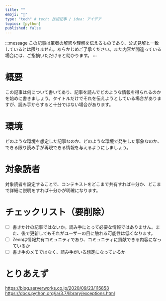 ```yaml
---
title: ""
emoji: "💭"
type: "tech" # tech: 技術記事 / idea: アイデア
topics: [python]
published: false
---
```

:::message
この記事は筆者の解釈や理解を伝えるものであり、公式見解と一致しているとは限りません。あらかじめご了承ください。また内容が間違っている場合には、ご指摘いただけると助かります。
:::
# 概要

この記事は何について書いてあり、記事を読んでどのような情報を得られるのかを始めに書きましょう。タイトルだけでそれを伝えようとしている場合がありますが、読み手からすると十分ではない場合があります。
# 環境
どのような環境を想定した記事なのか、どのような環境で発生した事象なのか、できる限り読み手が再現できる情報を与えるようにしましょう。
# 対象読者
対象読者を設定することで、コンテキストをどこまで共有すれば十分か、どこまで詳細に説明をすれば十分かが明確になります。
# チェックリスト（要削除）
- [ ] 書きかけの記事ではないか。読み手にとって必要な情報ではありません。また、後で更新してもそれがユーザーの目に触れる可能性は低くなります。
- [ ] Zennは情報共有コミュニティであり、コミュニティに貢献できる内容になっているか
- [ ] 書き手のメモではなく、読み手がいる想定になっているか

# とりあえず

https://blog.serverworks.co.jp/2020/09/23/115853
https://docs.python.org/ja/3.7/library/exceptions.html